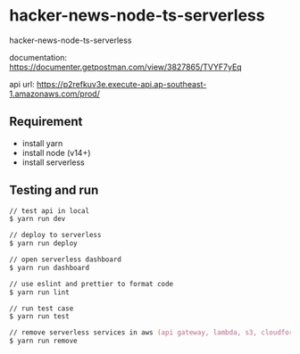 # hacker-news-node-ts-serverless

hacker-news-node-ts-serverless

documentation: <https://documenter.getpostman.com/view/3827865/TVYF7yEq>

api url: <https://p2refkuv3e.execute-api.ap-southeast-1.amazonaws.com/prod/>

## Requirement

- install yarn
- install node (v14+)
- install serverless

## Testing and run

```zsh
// test api in local
$ yarn run dev

// deploy to serverless
$ yarn run deploy

// open serverless dashboard
$ yarn run dashboard

// use eslint and prettier to format code
$ yarn run lint

// run test case
$ yarn run test

// remove serverless services in aws (api gateway, lambda, s3, cloudformation)
$ yarn run remove
```
